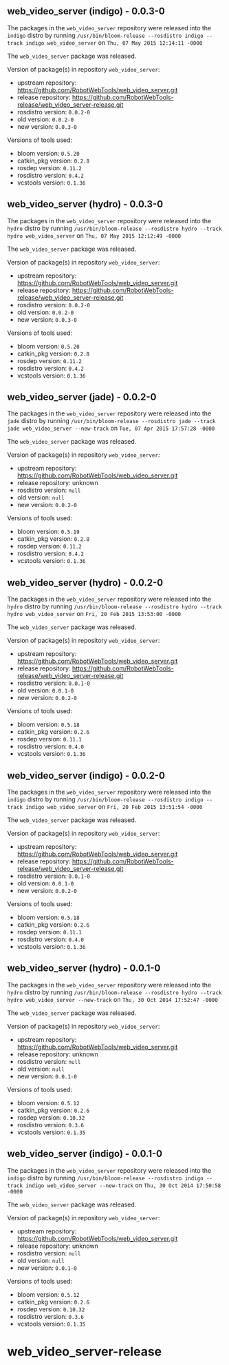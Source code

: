 ## web_video_server (indigo) - 0.0.3-0

The packages in the `web_video_server` repository were released into the `indigo` distro by running `/usr/bin/bloom-release --rosdistro indigo --track indigo web_video_server` on `Thu, 07 May 2015 12:14:11 -0000`

The `web_video_server` package was released.

Version of package(s) in repository `web_video_server`:
- upstream repository: https://github.com/RobotWebTools/web_video_server.git
- release repository: https://github.com/RobotWebTools-release/web_video_server-release.git
- rosdistro version: `0.0.2-0`
- old version: `0.0.2-0`
- new version: `0.0.3-0`

Versions of tools used:
- bloom version: `0.5.20`
- catkin_pkg version: `0.2.8`
- rosdep version: `0.11.2`
- rosdistro version: `0.4.2`
- vcstools version: `0.1.36`


## web_video_server (hydro) - 0.0.3-0

The packages in the `web_video_server` repository were released into the `hydro` distro by running `/usr/bin/bloom-release --rosdistro hydro --track hydro web_video_server` on `Thu, 07 May 2015 12:12:49 -0000`

The `web_video_server` package was released.

Version of package(s) in repository `web_video_server`:
- upstream repository: https://github.com/RobotWebTools/web_video_server.git
- release repository: https://github.com/RobotWebTools-release/web_video_server-release.git
- rosdistro version: `0.0.2-0`
- old version: `0.0.2-0`
- new version: `0.0.3-0`

Versions of tools used:
- bloom version: `0.5.20`
- catkin_pkg version: `0.2.8`
- rosdep version: `0.11.2`
- rosdistro version: `0.4.2`
- vcstools version: `0.1.36`


## web_video_server (jade) - 0.0.2-0

The packages in the `web_video_server` repository were released into the `jade` distro by running `/usr/bin/bloom-release --rosdistro jade --track jade web_video_server --new-track` on `Tue, 07 Apr 2015 17:57:28 -0000`

The `web_video_server` package was released.

Version of package(s) in repository `web_video_server`:
- upstream repository: https://github.com/RobotWebTools/web_video_server.git
- release repository: unknown
- rosdistro version: `null`
- old version: `null`
- new version: `0.0.2-0`

Versions of tools used:
- bloom version: `0.5.19`
- catkin_pkg version: `0.2.8`
- rosdep version: `0.11.2`
- rosdistro version: `0.4.2`
- vcstools version: `0.1.36`


## web_video_server (hydro) - 0.0.2-0

The packages in the `web_video_server` repository were released into the `hydro` distro by running `/usr/bin/bloom-release --rosdistro hydro --track hydro web_video_server` on `Fri, 20 Feb 2015 13:53:00 -0000`

The `web_video_server` package was released.

Version of package(s) in repository `web_video_server`:
- upstream repository: https://github.com/RobotWebTools/web_video_server.git
- release repository: https://github.com/RobotWebTools-release/web_video_server-release.git
- rosdistro version: `0.0.1-0`
- old version: `0.0.1-0`
- new version: `0.0.2-0`

Versions of tools used:
- bloom version: `0.5.18`
- catkin_pkg version: `0.2.6`
- rosdep version: `0.11.1`
- rosdistro version: `0.4.0`
- vcstools version: `0.1.36`


## web_video_server (indigo) - 0.0.2-0

The packages in the `web_video_server` repository were released into the `indigo` distro by running `/usr/bin/bloom-release --rosdistro indigo --track indigo web_video_server` on `Fri, 20 Feb 2015 13:51:54 -0000`

The `web_video_server` package was released.

Version of package(s) in repository `web_video_server`:
- upstream repository: https://github.com/RobotWebTools/web_video_server.git
- release repository: https://github.com/RobotWebTools-release/web_video_server-release.git
- rosdistro version: `0.0.1-0`
- old version: `0.0.1-0`
- new version: `0.0.2-0`

Versions of tools used:
- bloom version: `0.5.18`
- catkin_pkg version: `0.2.6`
- rosdep version: `0.11.1`
- rosdistro version: `0.4.0`
- vcstools version: `0.1.36`


## web_video_server (hydro) - 0.0.1-0

The packages in the `web_video_server` repository were released into the `hydro` distro by running `/usr/bin/bloom-release --rosdistro hydro --track hydro web_video_server --new-track` on `Thu, 30 Oct 2014 17:52:47 -0000`

The `web_video_server` package was released.

Version of package(s) in repository `web_video_server`:
- upstream repository: https://github.com/RobotWebTools/web_video_server.git
- release repository: unknown
- rosdistro version: `null`
- old version: `null`
- new version: `0.0.1-0`

Versions of tools used:
- bloom version: `0.5.12`
- catkin_pkg version: `0.2.6`
- rosdep version: `0.10.32`
- rosdistro version: `0.3.6`
- vcstools version: `0.1.35`


## web_video_server (indigo) - 0.0.1-0

The packages in the `web_video_server` repository were released into the `indigo` distro by running `/usr/bin/bloom-release --rosdistro indigo --track indigo web_video_server --new-track` on `Thu, 30 Oct 2014 17:50:58 -0000`

The `web_video_server` package was released.

Version of package(s) in repository `web_video_server`:
- upstream repository: https://github.com/RobotWebTools/web_video_server.git
- release repository: unknown
- rosdistro version: `null`
- old version: `null`
- new version: `0.0.1-0`

Versions of tools used:
- bloom version: `0.5.12`
- catkin_pkg version: `0.2.6`
- rosdep version: `0.10.32`
- rosdistro version: `0.3.6`
- vcstools version: `0.1.35`


web_video_server-release
========================
